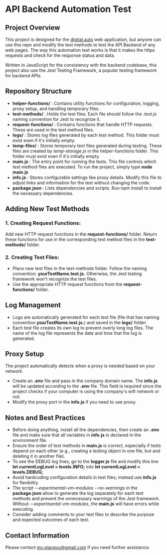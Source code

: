 # API Backend Automation Test

## Project Overview
This project is designed for the [digital.auto](https://autowrx.digital.auto/) web application, but anyone can use this repo and modify the test methods to test the API Backend of any web pages. The way this automation test works is that it makes the https requests and check for the response status and data.

Written in JavaScript for the consistency with the backend codebase, this project also use the Jest Testing Framework, a popular testing framework for backend APIs.

## Repository Structure
- **helper-functions/** : Contains utility functions for configuration, logging, proxy setup, and handling temporary files.
- **test-methods/** : Holds the test files. Each file should follow the *.test.js* naming convention for Jest to recognize it.
- **request-functions/** : Contains functions that handle HTTP requests. These are used in the test method files.
- **logs/** : Stores log files generated by each test method. This folder must exist even if it's initially empty.
- **temp-files/** : Stores temporary text files generated during testing. These files are created by *temp-storage.js* in the helper-functions folder. This folder must exist even if it's initially empty.
- **main.js** : The entry point for running the tests. This file controls which test method files are executed. To run the project, simply type **node main.js**
- **info.js** : Stores configurable settings like proxy details. Modify this file to adjust links and information for the test without changing the code.
- **package.json** : Lists dependencies and scripts. Run npm install to install the necessary dependencies.

## Adding New Test Methods
### 1. Creating Request Functions:
Add new HTTP request functions in the **request-functions/** folder.
Return these functions for use in the corresponding test method files in the **test-methods/** folder.
### 2. Creating Test Files:
- Place new test files in the test-methods folder. Follow the naming convention: **yourTestName.test.js.** Otherwise, the Jest testing framework won't recognize the test files.
- Use the appropriate HTTP request functions from the **request-functions/** folder.

## Log Management
- Logs are automatically generated for each test file (file that has naming convention **yourTestName.test.js.**) and saved in the **logs/** folder.
- Each test file creates its own log to prevent overly long log files. The name of the log file represents the date and time that the log is generated.

## Proxy Setup
The project automatically detects when a proxy is needed based on your network.
- Create an **.env** file and pass in the company domain name. The **info.js** will be updated according to the **.env** file. This field is required since the project checks if your computer is using the company's wifi network or not.
- Modify the proxy port in the **info.js** if you need to use proxy.

## Notes and Best Practices
- Before doing anything, install all the dependencies, then create an **.env** file and make sure that all variables in **info.js** is declared in the environment file.
- Ensure the order of test methods in **main.js** is correct, especially if tests depend on each other (e.g., creating a testing object in one file, but and deleting it in another file).
- To see the DEBUG log lines, go to the **logger.js** file and modify this line **let currentLogLevel = levels.INFO;** into **let currentLogLevel = levels.DEBUG;**
- Avoid hardcoding configuration details in test files; instead use **info.js** for flexibility.
- The script *--experimental-vm-modules --no-warnings* in the **package.json** allow to generate the log separately for each test methods and prevent the unnecessary warnings of the Jest framework. Without *--experimental-vm-modules*, the **main.js** will have errors while executing. 
- Consider adding comments to your test files to describe the purpose and expected outcomes of each test.

## Contact Information
Please contact my.giangvu@gmail.com if you need further assistance.